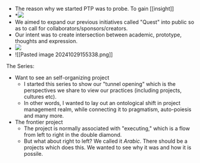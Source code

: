 * The reason why we started PTP was to probe. To gain [[insight]]
* **![](https://lh7-rt.googleusercontent.com/slidesz/AGV_vUe7poHLSEUw8K5tXc6s7roCQ6ABTdX7_9Mcb1sW9nTeYQS_hrDXsZrc79frjgghDv3XumKM3xB7opOLXGkm-FvSyGF_HaRZJk2wQU5DYTrmR8S_nqTr8W6qsXJtytLkw9ARO_EwnncrFDbSnpqYksj8yaF2ODu9=s2048?key=EfKy8W7IwVhMRK9DwZN2Ow)*
* We aimed to expand our previous initiatives called "Quest" into public so as to call for collaborators/sponsors/creators.
* Our intent was to create intersection between academic, prototype, thoughts and expression.
* **![](https://lh7-rt.googleusercontent.com/slidesz/AGV_vUc1iHrW-2isxNzo4XzlEGUVB5_eVxzTP_-bwWtrswYgHIP9WqZOlI0kZfZLWNSSC5e072KOMJpc6qV_H5vj_QXaZ2WvGHNHDM8M-qZU77It7cQ7UxXA8A6TDIVlKeLlnOQw6XuPESbTvuZIXcU7Frx_Z3tEp6A=s2048?key=EfKy8W7IwVhMRK9DwZN2Ow)**
* ![[Pasted image 20241029155338.png]]


The Series:
* Want to see an self-organizing project
	* I started this series to show our "tunnel opening" which is the perspectives we share to view our practices (including projects, cultures etc).
	* In other words, I wanted to lay out an ontological shift in project management realm, while connecting it to pragmatism, auto-poiesis and many more.
* The frontier project
	* The project is normally associated with "executing," which is a flow from left to right in the double diamond.
	* But what about right to left? We called it *Arabic*. There should be a projects which does this. We wanted to see why it was and how it is possile.